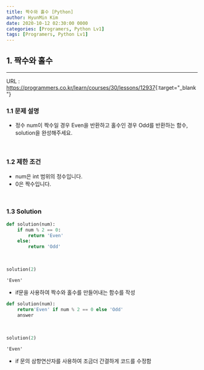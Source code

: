 ```yaml
---
title: 짝수와 홀수 [Python]
author: HyunMin Kim
date: 2020-10-12 02:30:00 0000
categories: [Programers, Python Lv1]
tags: [Programers, Python Lv1]
---
```


## 1. 짝수와 홀수
---

URL :  <https://programmers.co.kr/learn/courses/30/lessons/12937>{:target="_blank"}

### 1.1 문제 설명
- 정수 num이 짝수일 경우 Even을 반환하고 홀수인 경우 Odd를 반환하는 함수, solution을 완성해주세요.

<br>

### 1.2 제한 조건
- num은 int 범위의 정수입니다.
- 0은 짝수입니다.

<br>

### 1.3 Solution

```python
def solution(num):
    if num % 2 == 0:
        return 'Even'
    else:
        return 'Odd'
```

<br>

```python
solution(2)
```
    'Even'

- if문을 사용하여 짝수와 홀수를 만들어내는 함수를 작성

```python
def solution(num):
    return'Even' if num % 2 == 0 else 'Odd'
    answer
```

<br>

```python
solution(2)
```
    'Even'

- if 문의 삼항연산자를 사용하여 조금더 간결하게 코드를 수정함
